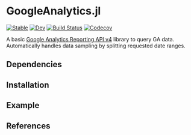 # GoogleAnalytics.jl

[![Stable](https://img.shields.io/badge/docs-stable-blue.svg)](https://vly.github.io/GoogleAnalytics.jl/stable)
[![Dev](https://img.shields.io/badge/docs-dev-blue.svg)](https://vly.github.io/GoogleAnalytics.jl/dev)
[![Build Status](https://travis-ci.com/vly/GoogleAnalytics.jl.svg?branch=master)](https://travis-ci.com/vly/GoogleAnalytics.jl)
[![Codecov](https://codecov.io/gh/vly/GoogleAnalytics.jl/branch/master/graph/badge.svg)](https://codecov.io/gh/vly/GoogleAnalytics.jl)

A basic [Google Analytics Reporting API v4](https://developers.google.com/analytics/devguides/reporting/core/v4) library to query GA data.
Automatically handles data sampling by splitting requested date ranges.

## Dependencies

## Installation


## Example

## References
